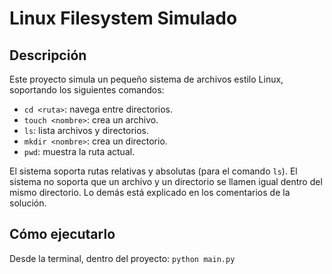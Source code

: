 # Linux Filesystem Simulado

## Descripción
Este proyecto simula un pequeño sistema de archivos estilo Linux, soportando los siguientes comandos:

- `cd <ruta>`: navega entre directorios.
- `touch <nombre>`: crea un archivo.
- `ls`: lista archivos y directorios.
- `mkdir <nombre>`: crea un directorio.
- `pwd`: muestra la ruta actual.

El sistema soporta rutas relativas y absolutas (para el comando `ls`).
El sistema no soporta que un archivo y un directorio se llamen igual dentro del mismo directorio.
Lo demás está explicado en los comentarios de la solución.

## Cómo ejecutarlo

Desde la terminal, dentro del proyecto: `python main.py`